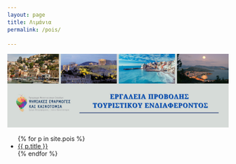 ```yaml
---
layout: page
title: Λιμάνια
permalink: /pois/

---
```


![](/assets/images/start-page.png)

<ul>
  {% for p in site.pois %}
    <li>
      <a href="{{ p.url | relative_url}}">{{ p.title }}</a>
    </li>
  {% endfor %}
</ul>
